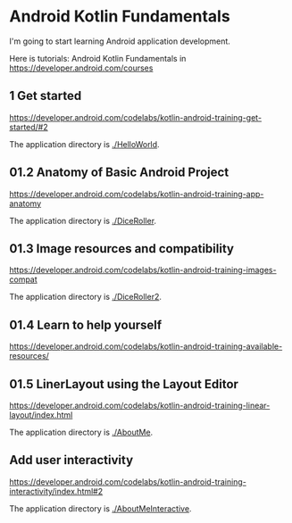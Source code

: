 # Android Kotlin Fundamentals

I'm going to start learning Android application development.

Here is tutorials: Android Kotlin Fundamentals in https://developer.android.com/courses

## 1 Get started

https://developer.android.com/codelabs/kotlin-android-training-get-started/#2

The application directory is [./HelloWorld](./HelloWorld).

## 01.2 Anatomy of Basic Android Project

https://developer.android.com/codelabs/kotlin-android-training-app-anatomy

The application directory is [./DiceRoller](./DiceRoller).

## 01.3 Image resources and compatibility

https://developer.android.com/codelabs/kotlin-android-training-images-compat

The application directory is [./DiceRoller2](./DiceRoller2).

## 01.4 Learn to help yourself

https://developer.android.com/codelabs/kotlin-android-training-available-resources/

## 01.5 LinerLayout using the Layout Editor

https://developer.android.com/codelabs/kotlin-android-training-linear-layout/index.html

The application directory is [./AboutMe](./AboutMe).

## Add user interactivity

https://developer.android.com/codelabs/kotlin-android-training-interactivity/index.html#2

The application directory is [./AboutMeInteractive](./AboutMeInteractive).
